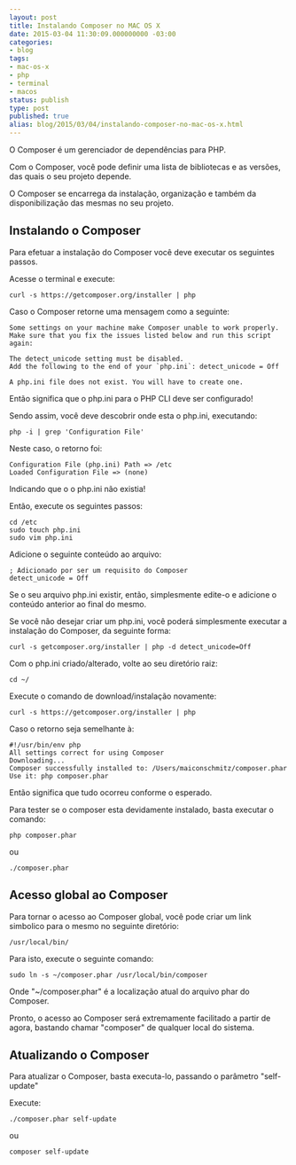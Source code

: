 ```yaml
---
layout: post
title: Instalando Composer no MAC OS X
date: 2015-03-04 11:30:09.000000000 -03:00
categories:
- blog
tags:
- mac-os-x
- php
- terminal
- macos
status: publish
type: post
published: true
alias: blog/2015/03/04/instalando-composer-no-mac-os-x.html
---
```

O Composer é um gerenciador de dependências para PHP.

Com o Composer, você pode definir uma lista de bibliotecas e as versões, das quais o seu projeto depende.

O Composer se encarrega da instalação, organização e também da disponibilização das mesmas no seu projeto.

## Instalando o Composer

Para efetuar a instalação do Composer você deve executar os seguintes passos.

Acesse o terminal e execute:

	curl -s https://getcomposer.org/installer | php

Caso o Composer retorne uma mensagem como a seguinte:

	Some settings on your machine make Composer unable to work properly.
	Make sure that you fix the issues listed below and run this script again:

	The detect_unicode setting must be disabled.
	Add the following to the end of your `php.ini`: detect_unicode = Off

	A php.ini file does not exist. You will have to create one.


Então significa que o php.ini para o PHP CLI deve ser configurado!

Sendo assim, você deve descobrir onde esta o php.ini, executando:

	php -i | grep 'Configuration File'

Neste caso, o retorno foi:

	Configuration File (php.ini) Path => /etc
	Loaded Configuration File => (none)

Indicando que o o php.ini não existia!

Então, execute os seguintes passos:

	cd /etc
	sudo touch php.ini
	sudo vim php.ini

Adicione o seguinte conteúdo ao arquivo:

	; Adicionado por ser um requisito do Composer
	detect_unicode = Off

Se o seu arquivo php.ini existir, então, simplesmente edite-o e adicione o conteúdo anterior ao final do mesmo.

Se você não desejar criar um php.ini, você poderá simplesmente executar a instalação do Composer, da seguinte forma:

	curl -s getcomposer.org/installer | php -d detect_unicode=Off

Com o php.ini criado/alterado, volte ao seu diretório raiz:

	cd ~/

Execute o comando de download/instalação novamente:

	curl -s https://getcomposer.org/installer | php

Caso o retorno seja semelhante à:

	#!/usr/bin/env php
	All settings correct for using Composer
	Downloading...
	Composer successfully installed to: /Users/maiconschmitz/composer.phar
	Use it: php composer.phar

Então significa que tudo ocorreu conforme o esperado.

Para tester se o composer esta devidamente instalado, basta executar o comando:

	php composer.phar

ou

	./composer.phar

## Acesso global ao Composer

Para tornar o acesso ao Composer global, você pode criar um link simbolico para o mesmo no seguinte diretório:

	/usr/local/bin/

Para isto, execute o seguinte comando:

	sudo ln -s ~/composer.phar /usr/local/bin/composer

Onde "~/composer.phar" é a localização atual do arquivo phar do Composer.

Pronto, o acesso ao Composer será extremamente facilitado a partir de agora, bastando chamar "composer" de qualquer local do sistema.

## Atualizando o Composer

Para atualizar o Composer, basta executa-lo, passando o parâmetro "self-update"

Execute:

	./composer.phar self-update

ou

	composer self-update